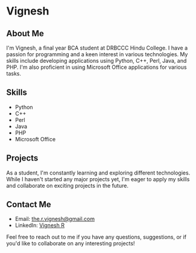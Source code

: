 # Vignesh

## About Me
I'm Vignesh, a final year BCA student at DRBCCC Hindu College. I have a passion for programming and a keen interest in various technologies. My skills include developing applications using Python, C++, Perl, Java, and PHP. I'm also proficient in using Microsoft Office applications for various tasks.

## Skills
- Python
- C++
- Perl
- Java
- PHP
- Microsoft Office

## Projects
As a student, I'm constantly learning and exploring different technologies. While I haven't started any major projects yet, I'm eager to apply my skills and collaborate on exciting projects in the future.

## Contact Me
- Email: [the.r.vignesh@gmail.com](mailto:the.r.vignesh@gmail.com)
- LinkedIn: [Vignesh R](www.linkedin.com/in/vignesh-r-06b5b3281)

Feel free to reach out to me if you have any questions, suggestions, or if you'd like to collaborate on any interesting projects!

